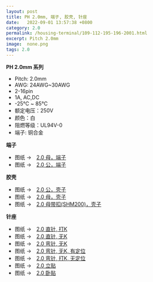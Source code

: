 ```yaml
---
layout: post
title: PH 2.0mm, 端子, 胶壳, 针座
date:   2022-09-01 13:57:38 +0800
category: 2.0
permalink: /housing-terminal/109-112-195-196-2001.html
excerpt: Pitch 2.0mm
image:  none.png
tags: 2.0
---
```


__PH 2.0mm 系列__

* Pitch: 2.0mm
* AWG: 24AWG~30AWG
* 2-16pin
* 1A, AC,DC
* -25℃ ~ 85℃
* 额定电压：250V
* 颜色：白
* 阻燃等级：UL94V-0
* 端子: 铜合金

__端子__

* 图纸 →　[2.0 母，端子](/assets/2022/196-2001-PH20-TF.pdf)
* 图纸 →　[2.0 公，端子](/assets/2022/195-2001-PH20-TM.pdf)


__胶壳__

* 图纸 →　[2.0 公，壳子](/assets/2022/109-2001-PH20-HM.pdf)
* 图纸 →　[2.0 母，壳子](/assets/2022/110-2001-PH20-HF-JP.pdf)
* 图纸 →　[2.0 母带扣(SHM200)，壳子](/assets/2022/111-2001-PH20-H-XJ.pdf)


__针座__


* 图纸 →　[2.0 直针, 打K](/assets/2022/112-2001-PH20-WV-K.pdf)
* 图纸 →　[2.0 直针, 无K](/assets/2022/113-2001-PH20-WV.pdf)
* 图纸 →　[2.0 弯针, 无K](/assets/2022/114-2001-PH20-WR-K.pdf)
* 图纸 →　[2.0 弯针, 无K, 有定位](/assets/2022/115-2001-PH20-WR-KP.pdf)
* 图纸 →　[2.0 弯针, 打K, 无定位](/assets/2022/116-2001-PH20-WR-K.pdf)
* 图纸 →　[2.0 立贴](/assets/2022/117-2001-PH20-WV-ZT.pdf)
* 图纸 →　[2.0 卧贴](/assets/2022/118-2001-PH20-WR-ZT.pdf)